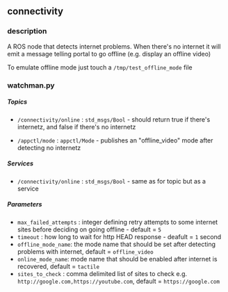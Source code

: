 connectivity
------------

### description

A ROS node that detects internet problems. When there's no internet it
will emit a message telling portal to go offline (e.g. display an
offline video)

To emulate offline mode just touch a `/tmp/test_offline_mode` file

### watchman.py

##### Topics

* `/connectivity/online` : `std_msgs/Bool` - should return true if
  there's internetz, and false if there's no internetz

* `/appctl/mode` : `appctl/Mode` - publishes an "offline_video" mode
  after detecting no internetz

##### Services

* `/connectivity/online` : `std_msgs/Bool` - same as for topic but as a
  service

##### Parameters

* `max_failed_attempts` : integer defining retry attempts to some
  internet sites before deciding on going offline - default = `5`
* `timeout` : how long to wait for http HEAD response - deafult = `1`
  second
* `offline_mode_name`: the mode name that should be set after detecting
  problems with internet, default = `offline_video`
* `online_mode_name`: mode name that should be enabled after internet is
  recovered, default = `tactile`
* `sites_to_check` : comma delimited list of sites to check e.g.
  `http://google.com,https://youtube.com`, default = `https://google.com`
